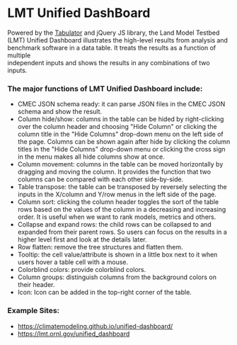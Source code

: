 LMT Unified DashBoard
=====================

Powered by the [Tabulator](https://github.com/olifolkerd/tabulator) and jQuery JS library, 
the Land Model Testbed (LMT) Unified Dashboard illustrates the high-level results from analysis 
and benchmark software in a data table.  It treats the results as a function of multiple  
independent inputs and shows the results in any combinations of two inputs.   

### The major functions of LMT Unified Dashboard include:

- CMEC JSON schema ready: it can parse JSON files in the CMEC JSON schema and show the result.
- Column hide/show: columns in the table can be hided by right-clicking  over the column header 
and choosing "Hide Column" or clicking the column title in the "Hide Columns" drop-down menu on 
the left side of the page. Columns can be shown again after hide by clicking the column titles in 
the "Hide Columns" drop-down menu or clicking the cross sign in the menu makes all hide columns show at once. 
- Column movement: columns in the table can be moved horizontally by dragging and moving the column. 
It provides the function that two columns can be compared with each other side-by-side.
- Table transpose: the table can be transposed by reversely selecting the inputs in the X/column and Y/row menus
 in the left side of the page.
- Column sort: clicking the column header toggles the sort of the table rows based on the values of the column
 in a decreasing and increasing order. It is useful when we want to rank models, metrics and others.
- Collapse and expand rows:  the child rows can be collapsed to and expanded from their parent rows. 
So users can focus on the results in a higher level first and look at the details later. 
- Row flatten: remove the tree structures and flatten them.
- Tooltip: the cell value/attribute is shown in a little box next to it when users hover a table cell with a mouse.
- Colorblind colors: provide colorblind colors.
- Column groups: distinguish columns  from the background colors on their header. 
- Icon: Icon can be added in the top-right corner of the table.


### Example Sites:
- https://climatemodeling.github.io/unified-dashboard/
- https://lmt.ornl.gov/unified_dashboard



